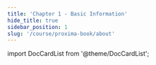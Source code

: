```yaml
---
title: 'Chapter 1 - Basic Information'
hide_title: true
sidebar_position: 1
slug: '/course/proxima-book/about'
---
```


import DocCardList from '@theme/DocCardList';

<DocCardList />

